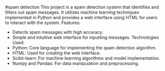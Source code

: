 #spam detection
This project is a spam detection system that identifies and filters out spam messages. It utilizes machine learning techniques implemented in Python and provides a web interface using HTML for users to interact with the system.
Features:
* Detects spam messages with high accuracy.
* Simple and intuitive web interface for inputting messages.
Technologies Used:
* Python: Core language for implementing the spam detection algorithm.
* HTML: Used for creating the web interface.
* Scikit-learn: For machine learning algorithms and model implementation.
* Numpy and Pandas: For data manipulation and preprocessing.
